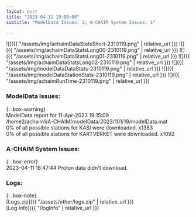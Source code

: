 ```yaml
---
layout: post
title: "2023-04-11 19:00:00"
subtitle: "ModelData Issues: 2; A-CHAIM System Issues: 1"

---
```


![]({{ "/assets/img/achaimDataStatsShort-2310119.png" | relative_url }})
![]({{ "/assets/img/achaimDataStatsLong00-2310119.png" | relative_url }})
![]({{ "/assets/img/achaimDataStatsLong01-2310119.png" | relative_url }})
![]({{ "/assets/img/achaimDataStatsLong02-2310119.png" | relative_url }})
![]({{ "/assets/img/modelDataDataStats-2310119.png" | relative_url }})
![]({{ "/assets/img/modelDataStationStats-2310119.png" | relative_url }})
![]({{ "/assets/img/achaimRunTime-2310119.png" | relative_url }})


### ModelData Issues:  
  
{: .box-warning}  
 ModelData report for 11-Apr-2023 19:15:09   
 /home2/achaim1/A-CHAIM/modelData/2023/101/19/modelData.mat   
 0% of all possible stations for KASI were downloaded. x1383   
 0% of all possible stations for KARTVERKET were downloaded. x1092   
  
### A-CHAIM System Issues:  
  
{: .box-error}  
2023-04-11 18:47:44 Proton data didn't download.  

### Logs:  
  
{: .box-note}  
[Logs.zip]({{ "/assets/other/logs.zip" | relative_url }})  
[Log Info]({{ "/logInfo" | relative_url }})  
